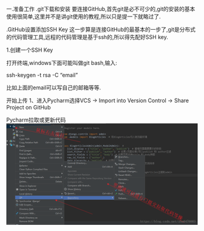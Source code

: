 一.准备工作
.git下载和安装
要连接GitHub,首先git是必不可少的,git的安装的基本使用很简单,这里并不是讲git使用的教程,所以只是提一下就略过了.

.GitHub设置添加SSH Key
这一步算是连接GitHub的最基本的一步了,git是分布式的代码管理工具,远程的代码管理是基于ssh的,所以得先配好SSH key.

1.创建一个SSH Key

打开终端,windows下面可能叫做git bash,输入:

ssh-keygen -t rsa -C “email”

比如上面的email可以写自己的邮箱等等. 


开始上传
1、进入Pycharm选择VCS → Import into Version Control → Share Project on GitHub

Pycharm拉取或更新代码
![image](https://github.com/jiaxingxx/pycharm-github-synchronizing-code/blob/master/20181020102038800.png)

